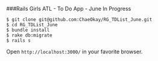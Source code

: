 ###Rails Girls ATL - To Do App - June In Progress

    $ git clone git@github.com:ChaeOkay/RG_TDList_June.git
    $ cd RG_TDList_June
    $ bundle install
    $ rake db:migrate
    $ rails s

Open `http://localhost:3000/` in your favorite browser.
